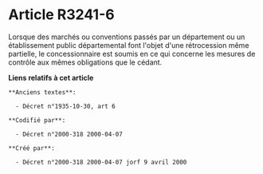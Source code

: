 # Article R3241-6

Lorsque des marchés ou conventions passés par un département ou un établissement public départemental font l'objet d'une
rétrocession même partielle, le concessionnaire est soumis en ce qui concerne les mesures de contrôle aux mêmes obligations
que le cédant.

**Liens relatifs à cet article**

	**Anciens textes**:

	  - Décret n°1935-10-30, art 6

	**Codifié par**:

	  - Décret n°2000-318 2000-04-07

	**Créé par**:

	  - Décret n°2000-318 2000-04-07 jorf 9 avril 2000
